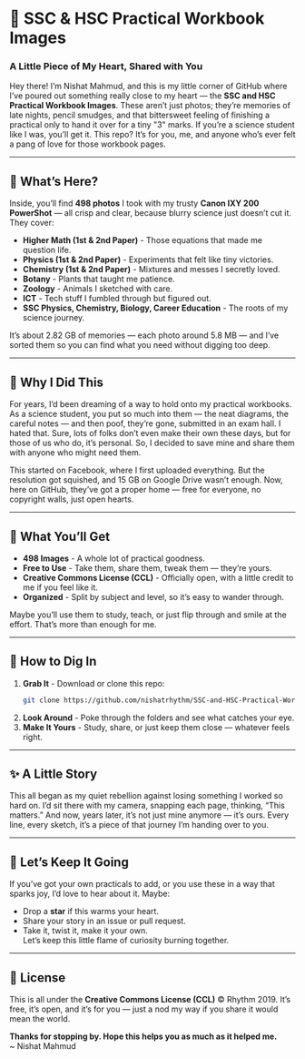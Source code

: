 # 📖 SSC & HSC Practical Workbook Images  
### A Little Piece of My Heart, Shared with You  

Hey there! I’m Nishat Mahmud, and this is my little corner of GitHub where I’ve poured out something really close to my heart — the **SSC and HSC Practical Workbook Images**. These aren’t just photos; they’re memories of late nights, pencil smudges, and that bittersweet feeling of finishing a practical only to hand it over for a tiny "3" marks. If you’re a science student like I was, you’ll get it. This repo? It’s for you, me, and anyone who’s ever felt a pang of love for those workbook pages.  

---

## 🌱 What’s Here?  
Inside, you’ll find **498 photos** I took with my trusty **Canon IXY 200 PowerShot** — all crisp and clear, because blurry science just doesn’t cut it. They cover:  
- **Higher Math (1st & 2nd Paper)** - Those equations that made me question life.  
- **Physics (1st & 2nd Paper)** - Experiments that felt like tiny victories.  
- **Chemistry (1st & 2nd Paper)** - Mixtures and messes I secretly loved.  
- **Botany** - Plants that taught me patience.  
- **Zoology** - Animals I sketched with care.  
- **ICT** - Tech stuff I fumbled through but figured out.  
- **SSC Physics, Chemistry, Biology, Career Education** - The roots of my science journey.  

It’s about 2.82 GB of memories — each photo around 5.8 MB — and I’ve sorted them so you can find what you need without digging too deep.  

---

## 💭 Why I Did This  
For years, I’d been dreaming of a way to hold onto my practical workbooks. As a science student, you put so much into them — the neat diagrams, the careful notes — and then poof, they’re gone, submitted in an exam hall. I hated that. Sure, lots of folks don’t even make their own these days, but for those of us who do, it’s personal. So, I decided to save mine and share them with anyone who might need them.  

This started on Facebook, where I first uploaded everything. But the resolution got squished, and 15 GB on Google Drive wasn’t enough. Now, here on GitHub, they’ve got a proper home — free for everyone, no copyright walls, just open hearts.  

---

## 🌼 What You’ll Get  
- **498 Images** - A whole lot of practical goodness.  
- **Free to Use** - Take them, share them, tweak them — they’re yours.  
- **Creative Commons License (CCL)** - Officially open, with a little credit to me if you feel like it.  
- **Organized** - Split by subject and level, so it’s easy to wander through.  

Maybe you’ll use them to study, teach, or just flip through and smile at the effort. That’s more than enough for me.  

---

## 👐 How to Dig In  
1. **Grab It** - Download or clone this repo:  
   ```bash
   git clone https://github.com/nishatrhythm/SSC-and-HSC-Practical-Workbook-Images.git
   ```
2. **Look Around** - Poke through the folders and see what catches your eye.
3. **Make It Yours** - Study, share, or just keep them close — whatever feels right.

---

## ✨ A Little Story  
This all began as my quiet rebellion against losing something I worked so hard on. I’d sit there with my camera, snapping each page, thinking, “This matters.” And now, years later, it’s not just mine anymore — it’s ours. Every line, every sketch, it’s a piece of that journey I’m handing over to you.  

---

## 🤗 Let’s Keep It Going  
If you’ve got your own practicals to add, or you use these in a way that sparks joy, I’d love to hear about it. Maybe:  
- Drop a **star** if this warms your heart.  
- Share your story in an issue or pull request.  
- Take it, twist it, make it your own.  
Let’s keep this little flame of curiosity burning together.  

---

## 📜 License  
This is all under the **Creative Commons License (CCL)** © Rhythm 2019. It’s free, it’s open, and it’s for you — just a nod my way if you share it would mean the world.  

**Thanks for stopping by. Hope this helps you as much as it helped me.**  
~ Nishat Mahmud  
